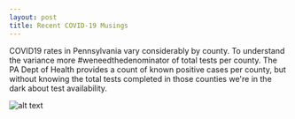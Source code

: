 ```yaml
---
layout: post
title: Recent COVID-19 Musings
---
```


COVID19 rates in Pennsylvania vary considerably by county. To understand the variance more #weneedthedenominator of total tests per county. The PA Dept of Health provides a count of known positive cases per county, but without knowing the total tests completed in those counties we're in the dark about test availability.

![alt text](bac3917.github.io/tree/master/img/Rplot04.png "StateComparison")
